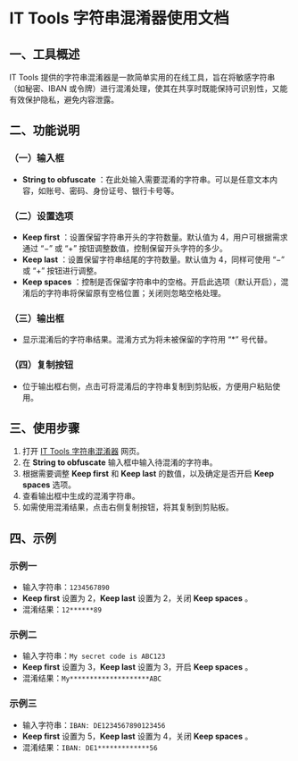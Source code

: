 # IT Tools 字符串混淆器使用文档

## 一、工具概述

IT Tools 提供的字符串混淆器是一款简单实用的在线工具，旨在将敏感字符串（如秘密、IBAN 或令牌）进行混淆处理，使其在共享时既能保持可识别性，又能有效保护隐私，避免内容泄露。

## 二、功能说明

### （一）输入框

  * **String to obfuscate** ：在此处输入需要混淆的字符串。可以是任意文本内容，如账号、密码、身份证号、银行卡号等。

### （二）设置选项

  * **Keep first** ：设置保留字符串开头的字符数量。默认值为 4，用户可根据需求通过 “−” 或 “+” 按钮调整数值，控制保留开头字符的多少。
  * **Keep last** ：设置保留字符串结尾的字符数量。默认值为 4，同样可使用 “−” 或 “+” 按钮进行调整。
  * **Keep spaces** ：控制是否保留字符串中的空格。开启此选项（默认开启），混淆后的字符串将保留原有空格位置；关闭则忽略空格处理。

### （三）输出框

  * 显示混淆后的字符串结果。混淆方式为将未被保留的字符用 “*” 号代替。

### （四）复制按钮

  * 位于输出框右侧，点击可将混淆后的字符串复制到剪贴板，方便用户粘贴使用。

## 三、使用步骤

  1. 打开 [IT Tools 字符串混淆器](https://it-tools.tech/string-obfuscator) 网页。
  2. 在 **String to obfuscate** 输入框中输入待混淆的字符串。
  3. 根据需要调整 **Keep first** 和 **Keep last** 的数值，以及确定是否开启 **Keep spaces** 选项。
  4. 查看输出框中生成的混淆字符串。
  5. 如需使用混淆结果，点击右侧复制按钮，将其复制到剪贴板。

## 四、示例

### 示例一

  * 输入字符串：`1234567890`
  * **Keep first** 设置为 2，**Keep last** 设置为 2，关闭 **Keep spaces** 。
  * 混淆结果：`12******89`

### 示例二

  * 输入字符串：`My secret code is ABC123`
  * **Keep first** 设置为 3，**Keep last** 设置为 3，开启 **Keep spaces** 。
  * 混淆结果：`My********************ABC`

### 示例三

  * 输入字符串：`IBAN: DE1234567890123456`
  * **Keep first** 设置为 5，**Keep last** 设置为 4，关闭 **Keep spaces** 。
  * 混淆结果：`IBAN: DE1*************56`
